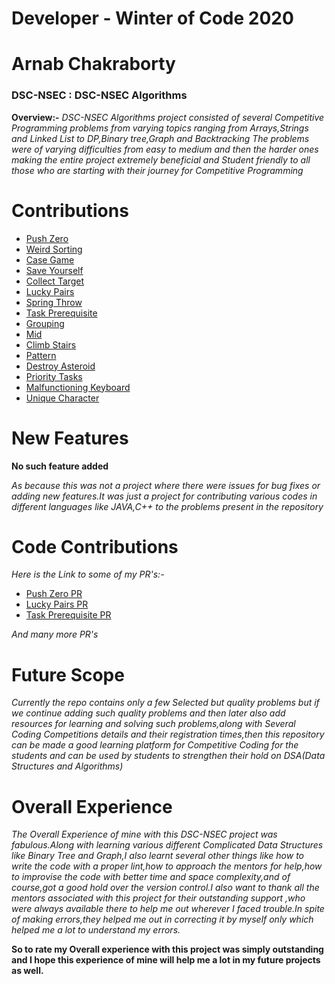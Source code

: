 # Developer - Winter of Code 2020
# Arnab Chakraborty
### DSC-NSEC : DSC-NSEC Algorithms

**Overview:-**
*DSC-NSEC Algorithms project consisted of several Competitive Programming problems from varying topics ranging from Arrays,Strings and Linked List to*
*DP,Binary tree,Graph and Backtracking*
*The problems were of varying difficulties from easy to medium and then the harder ones making the entire project extremely*
*beneficial and Student friendly to all those who are starting with their journey for Competitive Programming*
# Contributions
   - [Push Zero](https://github.com/dscnsec/DSC-NSEC-Algorithms/blob/master/1.%20Array/push_zero/PushZeroArnab.java)
   - [Weird Sorting](https://github.com/dscnsec/DSC-NSEC-Algorithms/blob/master/1.%20Array/weird_sorting/WeirdSortingArnab.java)
   - [Case Game](https://github.com/dscnsec/DSC-NSEC-Algorithms/blob/master/8.%20Backtracking/case_game/CaseGameArnab.java)
   - [Save Yourself](https://github.com/dscnsec/DSC-NSEC-Algorithms/blob/master/8.%20Backtracking/save_yourself/SaveYourselfArnab.java)
   - [Collect Target](https://github.com/dscnsec/DSC-NSEC-Algorithms/blob/master/6.%20Binary%20Tree/collect_target/CollectTargetArnab.java)
   - [Lucky Pairs](https://github.com/dscnsec/DSC-NSEC-Algorithms/blob/master/7.%20Dynamic%20Programming/lucky_pairs/LuckyPairsArnab.java)
   - [Spring Throw](https://github.com/dscnsec/DSC-NSEC-Algorithms/blob/master/7.%20Dynamic%20Programming/spring_throw/SpringThrowArnab.java)
   - [Task Prerequisite](https://github.com/dscnsec/DSC-NSEC-Algorithms/blob/master/9.%20Graph/task_prerequisite/TaskPrerequisiteArnab.java)
   - [Grouping](https://github.com/dscnsec/DSC-NSEC-Algorithms/blob/master/5.%20Linked%20List/grouping/LinkedlistGroupingArnab.java)
   - [Mid](https://github.com/dscnsec/DSC-NSEC-Algorithms/blob/master/5.%20Linked%20List/mid/LinkedListMidPointArnab.java)
   - [Climb Stairs](https://github.com/dscnsec/DSC-NSEC-Algorithms/blob/master/3.%20Recursion/climb_stairs/ClimbStairsArnab.java)
   - [Pattern](https://github.com/dscnsec/DSC-NSEC-Algorithms/blob/master/3.%20Recursion/pattern/PatternPrintingArnab.java)
   - [Destroy Asteroid](https://github.com/dscnsec/DSC-NSEC-Algorithms/blob/master/4.%20Stack/destroy_asteroid/DestroyAsteroidArnab.java)
   - [Priority Tasks](https://github.com/dscnsec/DSC-NSEC-Algorithms/blob/master/4.%20Stack/priority_tasks/PriorityTasksArnab.java)
   - [Malfunctioning Keyboard](https://github.com/dscnsec/DSC-NSEC-Algorithms/blob/master/2.%20String/malfunctioning_keyboard/MalfunctionKeyboardArnab.java)
   - [Unique Character](https://github.com/dscnsec/DSC-NSEC-Algorithms/blob/master/2.%20String/unique_char/UniqueCharacterArnab.java)
   
# New Features   
**No such feature added**

*As because this was not a project where there were issues for bug fixes or adding new features.It was just a project for contributing various codes*
*in different languages like JAVA,C++ to the problems present in the repository*

# Code Contributions
*Here is the Link to some of my PR's:-*
  - [Push Zero PR](https://github.com/dscnsec/DSC-NSEC-Algorithms/pull/120#event-4133556314)
  - [Lucky Pairs PR](https://github.com/dscnsec/DSC-NSEC-Algorithms/pull/119#event-4133535614)
  - [Task Prerequisite PR](https://github.com/dscnsec/DSC-NSEC-Algorithms/pull/168#event-4160768177)
  
*And many more PR's*

# Future Scope
*Currently the repo contains only a few Selected but quality problems but if we continue adding such quality problems and then later*
*also add resources for learning and solving such problems,along with Several Coding Competitions details and their registration times,then this repository can be made a good learning*
*platform for Competitive Coding for the students and can be used by students to strengthen their hold on DSA(Data Structures and Algorithms)*

# Overall Experience
*The Overall Experience of mine with this DSC-NSEC project was fabulous.Along with learning various different Complicated Data Structures like*
*Binary Tree and Graph,I also learnt several other things like how to write the code with a proper lint,how to approach the mentors for help,how to improvise the code*
*with better time and space complexity,and of course,got a good hold over the version control.I also want to thank all the mentors associated with this project for their outstanding support*
*,who were always available there to help me out wherever I faced trouble.In spite of making errors,they helped me out in correcting it by myself only which helped me a lot*
*to understand my errors.*

**So to rate my Overall experience with this project was simply outstanding and I hope this experience of mine will help me a lot in my future projects as well.**

    
